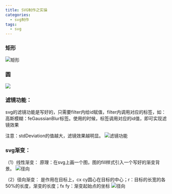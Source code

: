 ```yaml
---
title: SVG制作之实操
categories: 
  - svg制作
tags:
  - svg
---
```


### 矩形
![矩形](https://gitee.com/hukaif/hukaif/raw/gh-pages/assets/images/jxing.png)

### 圆
![](https://gitee.com/hukaif/hukaif/raw/gh-pages/assets/images/%E5%9C%86.png)

### 滤镜功能：

svg的滤镜功能是写好的，只需要filter内给id赋值，filter内调用对应的标签，如：高斯模糊：feGaussianBlur标签。使用的时候，标签调用对应的id值，即可实现滤镜效果

注意：stdDeviation的值越大，滤镜效果越明显。
![滤镜功能](https://gitee.com/hukaif/hukaif/raw/gh-pages/assets/images/%E6%BB%A4%E9%95%9C.png)


###  svg渐变：
（1）线性渐变：
原理：在svg上画一个图，图的fill样式引入一个写好的渐变背景。
![径向](https://gitee.com/hukaif/hukaif/raw/gh-pages/assets/images/jingxiang.png)



（2）径向渐变： 
<radialGradient id="bg2" cx=50% cy=50% r=50% fx=50% fy=50% > 是作用在目标上，cx cy圆心在目标的中心；r：目标的长宽的各50%的长度，渐变的长度；fx fy：渐变起始点的坐标
![径向](https://gitee.com/hukaif/hukaif/raw/gh-pages/assets/images/jingxiang.png)
